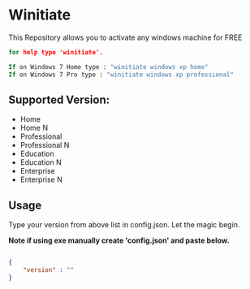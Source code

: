 # Winitiate
This Repository allows you to activate any windows machine for FREE

```cmd
for help type 'winitiate'.

If on Windows 7 Home type : "winitiate windows xp home"
If on Windows 7 Pro type : "winitiate windows xp professional"

```

## Supported Version:

- Home
- Home N
- Professional
- Professional N
- Education
- Education N
- Enterprise
- Enterprise N

## Usage

Type your version from above list in config.json.
Let the magic begin.

**Note if using exe manually create 'config.json' and paste below.**
```json

{
    "version" : ""
}
```
